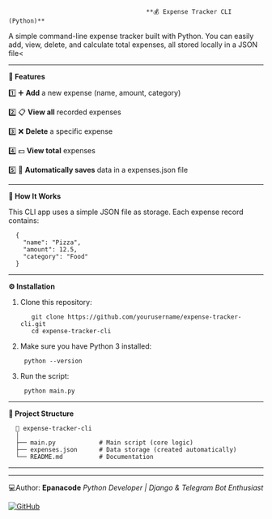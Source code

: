                                           **💰 Expense Tracker CLI (Python)**

A simple command-line expense tracker built with Python.
You can easily add, view, delete, and calculate total expenses, all stored locally in a JSON file<

<hr/>

**🚀 Features**

1️⃣ ➕ **Add** a new expense (name, amount, category)

2️⃣ 📋 **View all** recorded expenses

3️⃣ ❌ **Delete** a specific expense

4️⃣ 💵 **View total** expenses

5️⃣ 💾 **Automatically saves** data in a expenses.json file

<hr/>

**🧠 How It Works**

This CLI app uses a simple JSON file as storage.
Each expense record contains:

      {
        "name": "Pizza",
        "amount": 12.5,
        "category": "Food"
      }

<hr/>

**⚙️ Installation**

1. Clone this repository: 




          git clone https://github.com/yourusername/expense-tracker-cli.git
          cd expense-tracker-cli

2. Make sure you have Python 3 installed:

        python --version

3. Run the script:

        python main.py


<hr/>

**🧩 Project Structure**

      📁 expense-tracker-cli
      │
      ├── main.py            # Main script (core logic)
      ├── expenses.json      # Data storage (created automatically)
      └── README.md          # Documentation

<hr/>
<hr/>

 💻Author:
 **Epanacode**
*Python Developer | Django & Telegram Bot Enthusiast*

[![GitHub](https://img.shields.io/badge/GitHub-Profile-black?style=for-the-badge&logo=github)](https://github.com/Epanacode)




